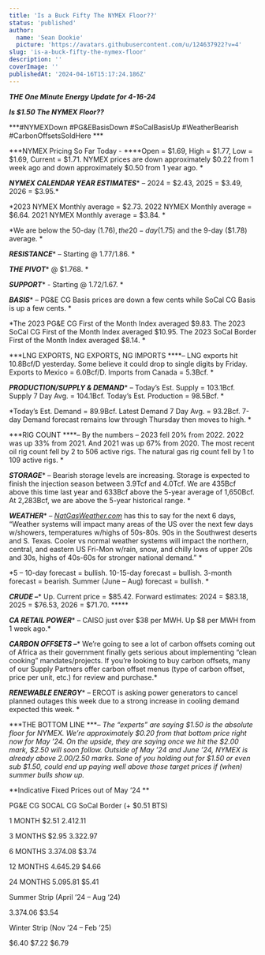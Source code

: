 ```yaml
---
title: 'Is a Buck Fifty The NYMEX Floor??'
status: 'published'
author:
  name: 'Sean Dookie'
  picture: 'https://avatars.githubusercontent.com/u/124637922?v=4'
slug: 'is-a-buck-fifty-the-nymex-floor'
description: ''
coverImage: ''
publishedAt: '2024-04-16T15:17:24.186Z'
---
```


***THE One Minute Energy Update for 4-16-24***

***Is $1.50 The NYMEX Floor??***

***\#NYMEXDown #PG&EBasisDown #SoCalBasisUp #WeatherBearish #CarbonOffsetsSoldHere ***

***NYMEX Pricing So Far Today - ****Open = $1.69, High = $1.77, Low = $1.69, Current = $1.71. NYMEX prices are down approximately $0.22 from 1 week ago and down approximately $0.50 from 1 year ago. *

***NYMEX CALENDAR YEAR ESTIMATES**** – 2024 = $2.43, 2025 = $3.49, 2026 = $3.95.*

*2023 NYMEX Monthly average = $2.73. 2022 NYMEX Monthly average = $6.64. 2021 NYMEX Monthly average = $3.84. *

*We are below the 50-day ($1.76), the 20-day ($1.75) and the 9-day ($1.78) average. *

***RESISTANCE**** – Starting @ $1.77/$1.86. *

***THE PIVOT**** @ $1.768. *

***SUPPORT**** - Starting @ $1.72/$1.67. *

***BASIS**** – PG&E CG Basis prices are down a few cents while SoCal CG Basis is up a few cents. *

*The 2023 PG&E CG First of the Month Index averaged $9.83. The 2023 SoCal CG First of the Month Index averaged $10.95. The 2023 SoCal Border First of the Month Index averaged $8.14. *

***LNG EXPORTS, NG EXPORTS, NG IMPORTS ****– LNG exports hit 10.8Bcf/D yesterday. Some believe it could drop to single digits by Friday. Exports to Mexico = 6.0Bcf/D. Imports from Canada = 5.3Bcf. *

***PRODUCTION/SUPPLY & DEMAND**** – Today’s Est. Supply = 103.1Bcf. Supply 7 Day Avg. = 104.1Bcf. Today’s Est. Production = 98.5Bcf. *

*Today’s Est. Demand = 89.9Bcf. Latest Demand 7 Day Avg. = 93.2Bcf. 7-day Demand forecast remains low through Thursday then moves to high. *

***RIG COUNT ****– By the numbers – 2023 fell 20% from 2022. 2022 was up 33% from 2021. And 2021 was up 67% from 2020. The most recent oil rig count fell by 2 to 506 active rigs. The natural gas rig count fell by 1 to 109 active rigs. *

***STORAGE**** – Bearish storage levels are increasing. Storage is expected to finish the injection season between 3.9Tcf and 4.0Tcf. We are 435Bcf above this time last year and 633Bcf above the 5-year average of 1,650Bcf. At 2,283Bcf, we are above the 5-year historical range. *

***WEATHER**** – *[*NatGasWeather.com*](http://NatGasWeather.com)* has this to say for the next 6 days, “Weather systems will impact many areas of the US over the next few days w/showers, temperatures w/highs of 50s-80s. 90s in the Southwest deserts and S. Texas. Cooler vs normal weather systems will impact the northern, central, and eastern US Fri-Mon w/rain, snow, and chilly lows of upper 20s and 30s, highs of 40s-60s for stronger national demand.” *

*5 – 10-day forecast = bullish. 10-15-day forecast = bullish. 3-month forecast = bearish. Summer (June – Aug) forecast = bullish. *

***CRUDE –**** Up. Current price = $85.42. Forward estimates: 2024 = $83.18, 2025 = $76.53, 2026 = $71.70. *****

***CA RETAIL POWER**** – CAISO just over $38 per MWH. Up $8 per MWH from 1 week ago.*

***CARBON OFFSETS –**** We’re going to see a lot of carbon offsets coming out of Africa as their government finally gets serious about implementing “clean cooking” mandates/projects. If you’re looking to buy carbon offsets, many of our Supply Partners offer carbon offset menus (type of carbon offset, price per unit, etc.) for review and purchase.*

***RENEWABLE ENERGY**** – ERCOT is asking power generators to cancel planned outages this week due to a strong increase in cooling demand expected this week. *

***THE BOTTOM LINE ****– The “experts” are saying $1.50 is the absolute floor for NYMEX. We’re approximately $0.20 from that bottom price right now for May ’24. On the upside, they are saying once we hit the $2.00 mark, $2.50 will soon follow. Outside of May ’24 and June ’24, NYMEX is already above $2.00/$2.50 marks. Sone of you holding out for $1.50 or even sub $1.50, could end up paying well above those target prices if (when) summer bulls show up.*

**Indicative Fixed Prices out of May ’24 **

PG&E CG SOCAL CG SoCal Border (+ $0.51 BTS)

1 MONTH $2.51 $2.41 $2.11

3 MONTHS $2.95 $3.32 $2.97

6 MONTHS $3.37 $4.08 $3.74

12 MONTHS $4.64 $5.29 $4.66

24 MONTHS $5.09 $5.81 $5.41

Summer Strip (April ’24 – Aug ‘24)

$3.37 $4.06 $3.54

Winter Strip (Nov ’24 – Feb ’25)

$6.40 $7.22 $6.79

